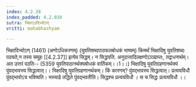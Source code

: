 ```yaml
---
index: 4.2.38
index_padded: 4.2.038
sutra: भिक्षाऽऽदिभ्योऽण्
vritti: mahabhashyam

---
```

 भिक्षादिभ्योऽण् (1461) (अणोऽधिकरणम्) (युवतिशब्दपाठफलबोधकं भाष्यम्) किमर्थं भिक्षादिषु युवतिशब्दः पठ्यते,न तस्य समूहः [[4.2.37]] इत्येव सिद्धम्। न सिद्धयति. अनुदात्तादिलक्षणोऽञ्ञ्प्राप्तः, तद्वाधनार्थम्। अत उत्तरं पठति-- (5359 युवतिपाठानर्थक्यबोधकं वार्तिकम्।।1।।) भिक्षादिषु युवतिग्रहणानर्थक्यं पुंवद्भावस्य सिद्धत्वात्।। भिक्षादिषु युवतिग्रहणानर्थकम्। किं कारणम्? पुंवद्भावस्य सिद्धत्वात्। प्रत्ययविधौ पुंवद्भावोऽत्र भविष्यति। भस्याढे तद्धिते पुंवद्भवतीति। सिद्धश्च प्रत्ययविधौ । स च सिद्धः प्रत्ययविधौ ।। 